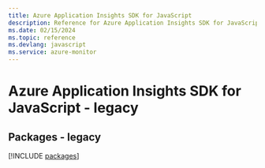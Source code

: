 ```yaml
---
title: Azure Application Insights SDK for JavaScript
description: Reference for Azure Application Insights SDK for JavaScript
ms.date: 02/15/2024
ms.topic: reference
ms.devlang: javascript
ms.service: azure-monitor
---
```

# Azure Application Insights SDK for JavaScript - legacy
## Packages - legacy
[!INCLUDE [packages](application-insights-index.md)]